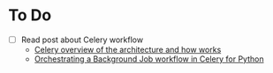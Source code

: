 # To Do
- [ ] Read post about Celery workflow  
    - [Celery overview of the architecture and how works](https://www.vinta.com.br/blog/2017/celery-overview-archtecture-and-how-it-works/)
    - [Orchestrating a Background Job workflow in Celery for Python](https://www.toptal.com/python/orchestrating-celery-python-background-jobs) 
